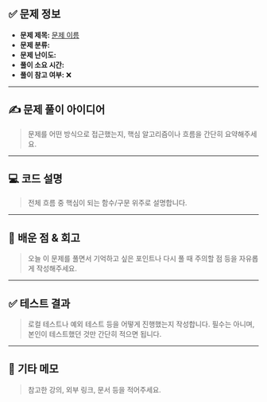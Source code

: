 ## ✅ 문제 정보

-   **문제 제목:** [문제 이름](https://www.acmicpc.net/problem/문제번호) <!-- ex. [미로 탐색](https://www.acmicpc.net/problem/2178) -->
-   **문제 분류:** <!-- ex. 그래프 탐색 (BFS), 자료구조 (스택) 등 -->
-   **문제 난이도:** <!-- ex. 🟢 실버2 / 🔵 골드5 -->
-   **풀이 소요 시간:** <!-- ex. ⏱️ 약 35분 -->
-   **풀이 참고 여부:** ❌

---

## ✍️ 문제 풀이 아이디어

> 문제를 어떤 방식으로 접근했는지, 핵심 알고리즘이나 흐름을 간단히 요약해주세요.

<!--
예:
- BFS로 최단 거리 탐색
- 방문 배열을 통해 중복 탐색 방지
- 큐를 사용해 레벨별로 순차 탐색
-->

---

## 💻 코드 설명

> 전체 흐름 중 핵심이 되는 함수/구문 위주로 설명합니다.

<!--
전체 흐름 중 핵심이 되는 함수/구문 위주로 설명합니다.
예:
- `BFS()` 함수로 (0,0)부터 탐색 시작
- 조건에 맞는 경우만 큐에 push
- 방문 시 거리 배열(dist)을 1씩 증가시키며 저장
-->

---

## 📌 배운 점 & 회고

> 오늘 이 문제를 풀면서 기억하고 싶은 포인트나 다시 풀 때 주의할 점 등을 자유롭게 작성해주세요.

<!--

예:
- BFS 구현에 익숙해졌음
- 큐에 넣는 조건 실수로 시간 많이 소모
-->

---

## ✅ 테스트 결과

> 로컬 테스트나 예외 테스트 등을 어떻게 진행했는지 작성합니다.
> 필수는 아니며, 본인이 테스트했던 것만 간단히 적으면 됩니다.

<!--

예:
- 예제 테스트: ✅
- 직접 만든 테스트 케이스:
  - 입력: ...
  - 예상 출력: ...
-->

---

## 📎 기타 메모

> 참고한 강의, 외부 링크, 문서 등을 적어주세요.

<!--
예:
- 바킹독 강의 - BFS 강의 참고
- [유튜브 링크](https://www.youtube.com/watch?v=example)
-->
